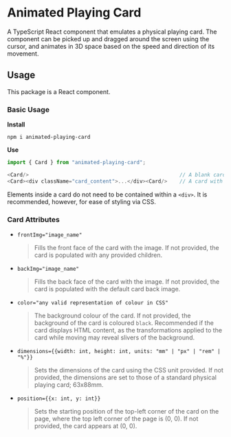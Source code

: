 # Animated Playing Card

A TypeScript React component that emulates a physical playing card. The component can be picked up and dragged around the screen using the cursor, and animates in 3D space based on the speed and direction of its movement.

## Usage

This package is a React component.

### Basic Usage

**Install** 

```npm i animated-playing-card```

**Use**

```Javascript
import { Card } from "animated-playing-card";

<Card/>                                                 // A blank card, or one with an image
<Card><div className="card_content">...</div><Card/>    // A card with HTML content

```
Elements inside a card do not need to be contained within a ```<div>```. It is recommended, however, for ease of styling via CSS.

### Card Attributes


* ```frontImg="image_name"```
    > Fills the front face of the card with the image. If not provided, the card is populated with any provided children.
* ```backImg="image_name"```
    > Fills the back face of the card with the image. If not provided, the card is populated with the default card back image.
* ```color="any valid representation of colour in CSS"```
    > The background colour of the card. If not provided, the background of the card is coloured `black`. Recommended if the card displays HTML content, as the transformations applied to the card while moving may reveal slivers of the background.
* ```dimensions={{width: int, height: int, units: "mm" | "px" | "rem" | "%"}}```
    > Sets the dimensions of the card using the CSS unit provided. If not provided, the dimensions are set to those of a standard physical playing card; 63x88mm. 
* ```position={{x: int, y: int}}```
    > Sets the starting position of the top-left corner of the card on the page, where the top left corner of the page is (0, 0). If not provided, the card appears at (0, 0).